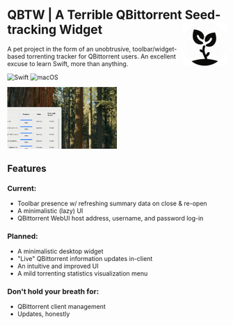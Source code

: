 # QBTW | A Terrible QBittorrent Seed-tracking Widget <a href="https://github.com/grigsbyanthony/QBSW"><img src="GitHubAssets/logo_nonsize-transformed.png" align="right" height="100" /></a>

A pet project in the form of an unobtrusive, toolbar/widget-based torrenting tracker for QBittorrent users. An excellent excuse to learn Swift, more than anything.

![Swift](https://img.shields.io/badge/swift-F54A2A?style=for-the-badge&logo=swift&logoColor=white)
![macOS](https://img.shields.io/badge/mac%20os-000000?style=for-the-badge&logo=macos&logoColor=F0F0F0)

<img src="GitHubAssets/githubpreviewanimated30.gif" width="50%"/>

## Features
### Current:
- Toolbar presence w/ refreshing summary data on close & re-open
- A minimalistic (lazy) UI
- QBittorrent WebUI host address, username, and password log-in
### Planned:
- A minimalistic desktop widget
- "Live" QBittorrent information updates in-client
- An intuitive and improved UI
- A mild torrenting statistics visualization menu
### Don't hold your breath for:
- QBittorrent client management
- Updates, honestly
